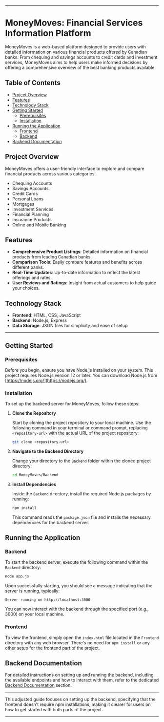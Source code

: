 
---

# MoneyMoves: Financial Services Information Platform

MoneyMoves is a web-based platform designed to provide users with detailed information on various financial products offered by Canadian banks. From chequing and savings accounts to credit cards and investment services, MoneyMoves aims to help users make informed decisions by offering a comprehensive overview of the best banking products available.

## Table of Contents

- [Project Overview](#project-overview)
- [Features](#features)
- [Technology Stack](#technology-stack)
- [Getting Started](#getting-started)
  - [Prerequisites](#prerequisites)
  - [Installation](#installation)
- [Running the Application](#running-the-application)
  - [Frontend](#frontend)
  - [Backend](#backend)
- [Backend Documentation](#backend-documentation)


## Project Overview

MoneyMoves offers a user-friendly interface to explore and compare financial products across various categories:

- Chequing Accounts
- Savings Accounts
- Credit Cards
- Personal Loans
- Mortgages
- Investment Services
- Financial Planning
- Insurance Products
- Online and Mobile Banking

## Features

- **Comprehensive Product Listings**: Detailed information on financial products from leading Canadian banks.
- **Comparison Tools**: Easily compare features and benefits across different banks.
- **Real-Time Updates**: Up-to-date information to reflect the latest offerings and rates.
- **User Reviews and Ratings**: Insight from actual customers to help guide your choices.

## Technology Stack

- **Frontend**: HTML, CSS, JavaScript
- **Backend**: Node.js, Express
- **Data Storage**: JSON files for simplicity and ease of setup


---

## Getting Started

### Prerequisites

Before you begin, ensure you have Node.js installed on your system. This project requires Node.js version 12 or later. You can download Node.js from [https://nodejs.org/](https://nodejs.org/).

### Installation

To set up the backend server for MoneyMoves, follow these steps:

1. **Clone the Repository**

   Start by cloning the project repository to your local machine. Use the following command in your terminal or command prompt, replacing `<repository-url>` with the actual URL of the project repository:

   ```bash
   git clone <repository-url>
   ```

2. **Navigate to the Backend Directory**

   Change your directory to the `Backend` folder within the cloned project directory:

   ```bash
   cd MoneyMoves/Backend
   ```

3. **Install Dependencies**

   Inside the `Backend` directory, install the required Node.js packages by running:

   ```bash
   npm install
   ```

   This command reads the `package.json` file and installs the necessary dependencies for the backend server.

## Running the Application

### Backend

To start the backend server, execute the following command within the `Backend` directory:

```bash
node app.js
```

Upon successfully starting, you should see a message indicating that the server is running, typically:

```plaintext
Server running on http://localhost:3000
```

You can now interact with the backend through the specified port (e.g., 3000) on your local machine.

### Frontend

To view the frontend, simply open the `index.html` file located in the `Frontend` directory with any web browser. There's no need for `npm install` or any other setup for the frontend part of the project.

## Backend Documentation

For detailed instructions on setting up and running the backend, including the available endpoints and how to interact with them, refer to the dedicated [Backend Documentation](#backend-documentation) section.

---

This adjusted guide focuses on setting up the backend, specifying that the frontend doesn't require npm installations, making it clearer for users on how to get started with both parts of the project.

---

